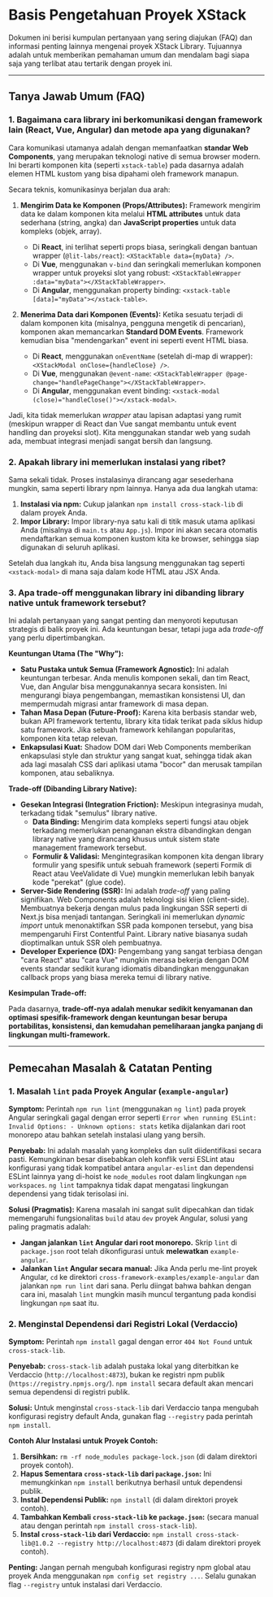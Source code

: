 # Basis Pengetahuan Proyek XStack

Dokumen ini berisi kumpulan pertanyaan yang sering diajukan (FAQ) dan informasi penting lainnya mengenai proyek XStack Library. Tujuannya adalah untuk memberikan pemahaman umum dan mendalam bagi siapa saja yang terlibat atau tertarik dengan proyek ini.

---

## Tanya Jawab Umum (FAQ)

### 1. Bagaimana cara library ini berkomunikasi dengan framework lain (React, Vue, Angular) dan metode apa yang digunakan?

Cara komunikasi utamanya adalah dengan memanfaatkan **standar Web Components**, yang merupakan teknologi native di semua browser modern. Ini berarti komponen kita (seperti `xstack-table`) pada dasarnya adalah elemen HTML kustom yang bisa dipahami oleh framework manapun.

Secara teknis, komunikasinya berjalan dua arah:

1.  **Mengirim Data ke Komponen (Props/Attributes):** Framework mengirim data ke dalam komponen kita melalui **HTML attributes** untuk data sederhana (string, angka) dan **JavaScript properties** untuk data kompleks (objek, array).
    *   Di **React**, ini terlihat seperti props biasa, seringkali dengan bantuan wrapper (`@lit-labs/react`): `<XStackTable data={myData} />`.
    *   Di **Vue**, menggunakan `v-bind` dan seringkali memerlukan komponen wrapper untuk proyeksi slot yang robust: `<XStackTableWrapper :data="myData"></XStackTableWrapper>`.
    *   Di **Angular**, menggunakan property binding: `<xstack-table [data]="myData"></xstack-table>`.

2.  **Menerima Data dari Komponen (Events):** Ketika sesuatu terjadi di dalam komponen kita (misalnya, pengguna mengetik di pencarian), komponen akan memancarkan **Standard DOM Events**. Framework kemudian bisa "mendengarkan" event ini seperti event HTML biasa.
    *   Di **React**, menggunakan `onEventName` (setelah di-map di wrapper): `<XStackModal onClose={handleClose} />`.
    *   Di **Vue**, menggunakan `@event-name`: `<XStackTableWrapper @page-change="handlePageChange"></XStackTableWrapper>`.
    *   Di **Angular**, menggunakan event binding: `<xstack-modal (close)="handleClose()"></xstack-modal>`.

Jadi, kita tidak memerlukan *wrapper* atau lapisan adaptasi yang rumit (meskipun wrapper di React dan Vue sangat membantu untuk event handling dan proyeksi slot). Kita menggunakan standar web yang sudah ada, membuat integrasi menjadi sangat bersih dan langsung.

### 2. Apakah library ini memerlukan instalasi yang ribet?

Sama sekali tidak. Proses instalasinya dirancang agar sesederhana mungkin, sama seperti library npm lainnya. Hanya ada dua langkah utama:

1.  **Instalasi via npm:** Cukup jalankan `npm install cross-stack-lib` di dalam proyek Anda.
2.  **Impor Library:** Impor library-nya satu kali di titik masuk utama aplikasi Anda (misalnya di `main.ts` atau `App.js`). Impor ini akan secara otomatis mendaftarkan semua komponen kustom kita ke browser, sehingga siap digunakan di seluruh aplikasi.

Setelah dua langkah itu, Anda bisa langsung menggunakan tag seperti `<xstack-modal>` di mana saja dalam kode HTML atau JSX Anda.

### 3. Apa trade-off menggunakan library ini dibanding library native untuk framework tersebut?

Ini adalah pertanyaan yang sangat penting dan menyoroti keputusan strategis di balik proyek ini. Ada keuntungan besar, tetapi juga ada *trade-off* yang perlu dipertimbangkan.

**Keuntungan Utama (The "Why"):**

*   **Satu Pustaka untuk Semua (Framework Agnostic):** Ini adalah keuntungan terbesar. Anda menulis komponen sekali, dan tim React, Vue, dan Angular bisa menggunakannya secara konsisten. Ini mengurangi biaya pengembangan, memastikan konsistensi UI, dan mempermudah migrasi antar framework di masa depan.
*   **Tahan Masa Depan (Future-Proof):** Karena kita berbasis standar web, bukan API framework tertentu, library kita tidak terikat pada siklus hidup satu framework. Jika sebuah framework kehilangan popularitas, komponen kita tetap relevan.
*   **Enkapsulasi Kuat:** Shadow DOM dari Web Components memberikan enkapsulasi style dan struktur yang sangat kuat, sehingga tidak akan ada lagi masalah CSS dari aplikasi utama "bocor" dan merusak tampilan komponen, atau sebaliknya.

**Trade-off (Dibanding Library Native):**

*   **Gesekan Integrasi (Integration Friction):** Meskipun integrasinya mudah, terkadang tidak "semulus" library native.
    *   **Data Binding:** Mengirim data kompleks seperti fungsi atau objek terkadang memerlukan penanganan ekstra dibandingkan dengan library native yang dirancang khusus untuk sistem state management framework tersebut.
    *   **Formulir & Validasi:** Mengintegrasikan komponen kita dengan library formulir yang spesifik untuk sebuah framework (seperti Formik di React atau VeeValidate di Vue) mungkin memerlukan lebih banyak kode "perekat" (glue code).
*   **Server-Side Rendering (SSR):** Ini adalah *trade-off* yang paling signifikan. Web Components adalah teknologi sisi klien (client-side). Membuatnya bekerja dengan mulus pada lingkungan SSR seperti di Next.js bisa menjadi tantangan. Seringkali ini memerlukan *dynamic import* untuk menonaktifkan SSR pada komponen tersebut, yang bisa mempengaruhi First Contentful Paint. Library native biasanya sudah dioptimalkan untuk SSR oleh pembuatnya.
*   **Developer Experience (DX):** Pengembang yang sangat terbiasa dengan "cara React" atau "cara Vue" mungkin merasa bekerja dengan DOM events standar sedikit kurang idiomatis dibandingkan menggunakan callback props yang biasa mereka temui di library native.

**Kesimpulan Trade-off:**

Pada dasarnya, **trade-off-nya adalah menukar sedikit kenyamanan dan optimasi spesifik-framework dengan keuntungan besar berupa portabilitas, konsistensi, dan kemudahan pemeliharaan jangka panjang di lingkungan multi-framework.**

---

## Pemecahan Masalah & Catatan Penting

### 1. Masalah `lint` pada Proyek Angular (`example-angular`)

**Symptom:** Perintah `npm run lint` (menggunakan `ng lint`) pada proyek Angular seringkali gagal dengan error seperti `Error when running ESLint: Invalid Options: - Unknown options: stats` ketika dijalankan dari root monorepo atau bahkan setelah instalasi ulang yang bersih.

**Penyebab:** Ini adalah masalah yang kompleks dan sulit diidentifikasi secara pasti. Kemungkinan besar disebabkan oleh konflik versi ESLint atau konfigurasi yang tidak kompatibel antara `angular-eslint` dan dependensi ESLint lainnya yang di-hoist ke `node_modules` root dalam lingkungan `npm workspaces`. `ng lint` tampaknya tidak dapat mengatasi lingkungan dependensi yang tidak terisolasi ini.

**Solusi (Pragmatis):**
Karena masalah ini sangat sulit dipecahkan dan tidak memengaruhi fungsionalitas `build` atau `dev` proyek Angular, solusi yang paling pragmatis adalah:

*   **Jangan jalankan `lint` Angular dari root monorepo.** Skrip `lint` di `package.json` root telah dikonfigurasi untuk **melewatkan** `example-angular`.
*   **Jalankan `lint` Angular secara manual:** Jika Anda perlu me-lint proyek Angular, `cd` ke direktori `cross-framework-examples/example-angular` dan jalankan `npm run lint` dari sana. Perlu diingat bahwa bahkan dengan cara ini, masalah `lint` mungkin masih muncul tergantung pada kondisi lingkungan `npm` saat itu.

### 2. Menginstal Dependensi dari Registri Lokal (Verdaccio)

**Symptom:** Perintah `npm install` gagal dengan error `404 Not Found` untuk `cross-stack-lib`.

**Penyebab:** `cross-stack-lib` adalah pustaka lokal yang diterbitkan ke Verdaccio (`http://localhost:4873`), bukan ke registri npm publik (`https://registry.npmjs.org/`). `npm install` secara default akan mencari semua dependensi di registri publik.

**Solusi:** Untuk menginstal `cross-stack-lib` dari Verdaccio tanpa mengubah konfigurasi registry default Anda, gunakan flag `--registry` pada perintah `npm install`.

**Contoh Alur Instalasi untuk Proyek Contoh:**

1.  **Bersihkan:** `rm -rf node_modules package-lock.json` (di dalam direktori proyek contoh).
2.  **Hapus Sementara `cross-stack-lib` dari `package.json`:** Ini memungkinkan `npm install` berikutnya berhasil untuk dependensi publik.
3.  **Instal Dependensi Publik:** `npm install` (di dalam direktori proyek contoh).
4.  **Tambahkan Kembali `cross-stack-lib` ke `package.json`:** (secara manual atau dengan perintah `npm install cross-stack-lib`).
5.  **Instal `cross-stack-lib` dari Verdaccio:** `npm install cross-stack-lib@1.0.2 --registry http://localhost:4873` (di dalam direktori proyek contoh).

**Penting:** Jangan pernah mengubah konfigurasi registry npm global atau proyek Anda menggunakan `npm config set registry ...`. Selalu gunakan flag `--registry` untuk instalasi dari Verdaccio.